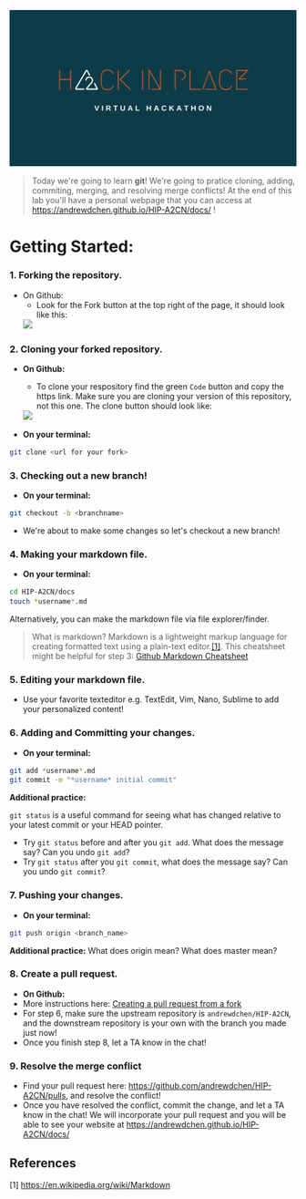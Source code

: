 ![Logo](HIP_banner.png "Hack In Place!")


> Today we're going to learn **git**! We're going to pratice cloning, adding, commiting, merging, and resolving merge conflicts! At the end of this lab you'll have a personal webpage that you can access at https://andrewdchen.github.io/HIP-A2CN/docs/ !

# Getting Started: 

### 1. Forking the repository. 
- On Github:
  - Look for the Fork button at the top right of the page, it should look like this:
  <img src="https://github-images.s3.amazonaws.com/help/bootcamp/Bootcamp-Fork.png" width="350">

### 2. Cloning your forked repository.
- **On Github:**
  - To clone your respository find the green `Code` button and copy the https link. Make sure you are cloning your version of this repository, not this one. The clone button should look like: 
  <img src="https://docs.github.com/assets/images/help/repository/code-button.png" width="350">

- **On your terminal:** 
```bash
git clone <url for your fork>
```
### 3. Checking out a new branch!
- **On your terminal:** 
```bash
git checkout -b <branchname>
```
- We're about to make some changes so let's checkout a new branch!

### 4. Making your markdown file. 
- **On your terminal:** 
```bash
cd HIP-A2CN/docs  
touch *username*.md
```
Alternatively, you can make the markdown file via file explorer/finder.

> What is markdown? Markdown is a lightweight markup language for creating formatted text using a plain-text editor.[[1]](#1). This cheatsheet might be helpful for step 3: [Github Markdown Cheatsheet](https://guides.github.com/pdfs/markdown-cheatsheet-online.pdf)

### 5. Editing your markdown file.
- Use your favorite texteditor e.g. TextEdit, Vim, Nano, Sublime to add your personalized content!

### 6. Adding and Committing your changes.
- **On your terminal:** 
```bash
git add *username*.md
git commit -m "*username* initial commit"
```
**Additional practice:**

`git status` is a useful command for seeing what has changed relative to your latest commit or your HEAD pointer.
- Try `git status` before and after you `git add`. What does the message say? Can you undo `git add`? 
- Try `git status` after you `git commit`, what does the message say? Can you undo `git commit`?

### 7. Pushing your changes.
- **On your terminal:** 
```bash
git push origin <branch_name>
```
**Additional practice:** What does origin mean? What does master mean?

### 8. Create a pull request.
- **On Github:**
- More instructions here: [Creating a pull request from a fork](https://docs.github.com/en/github/collaborating-with-issues-and-pull-requests/creating-a-pull-request-from-a-fork)
- For step 6, make sure the upstream repository is `andrewdchen/HIP-A2CN`, and the downstream repository is your own with the branch you made just now!
- Once you finish step 8, let a TA know in the chat!

### 9. Resolve the merge conflict
- Find your pull request here: https://github.com/andrewdchen/HIP-A2CN/pulls, and resolve the conflict!
- Once you have resolved the conflict, commit the change, and let a TA know in the chat! We will incorporate your pull request and you will be able to see your website at https://andrewdchen.github.io/HIP-A2CN/docs/<nameofdocument>

## References
<a id="1">[1]</a> 
https://en.wikipedia.org/wiki/Markdown
